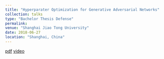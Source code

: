 ```yaml
---
title: "Hyperparater Optimization for Generative Adversarial Networks"
collection: talks
type: "Bachelor Thesis Defense"
permalink: 
venue: "Shanghai Jiao Tong University"
date: 2018-06-27
location: "Shanghai, China"
---
```

[pdf](http://sjcg.jwc.sjtu.edu.cn/303/3/3/Dissertation.html)
[video](http://sjcg.jwc.sjtu.edu.cn/303/3/3/Video.html)

